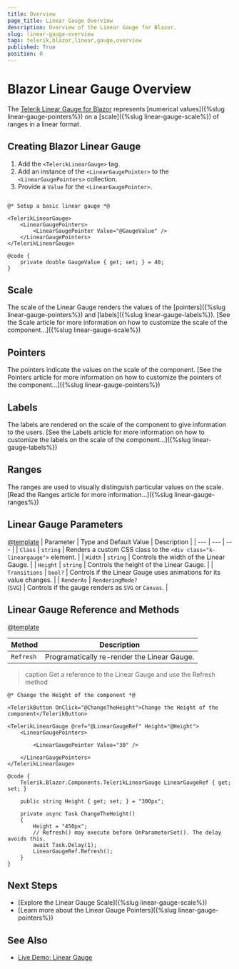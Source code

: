 ```yaml
---
title: Overview
page_title: Linear Gauge Overview
description: Overview of the Linear Gauge for Blazor.
slug: linear-gauge-overview
tags: telerik,blazor,linear,gauge,overview
published: True
position: 0
---
```


# Blazor Linear Gauge Overview

The <a href = "https://www.telerik.com/blazor-ui/linear-gauge" target="_blank">Telerik Linear Gauge for Blazor</a> represents [numerical values]({%slug linear-gauge-pointers%}) on a [scale]({%slug linear-gauge-scale%}) of ranges in a linear format.

## Creating Blazor Linear Gauge

1. Add the `<TelerikLinearGauge>` tag.
1. Add an instance of the `<LinearGaugePointer>` to the `<LinearGaugePointers>` collection.
1. Provide a `Value` for the `<LinearGaugePointer>`.

````CSHTML

@* Setup a basic linear gauge *@

<TelerikLinearGauge>
    <LinearGaugePointers>
        <LinearGaugePointer Value="@GaugeValue" />
    </LinearGaugePointers>
</TelerikLinearGauge>

@code {
    private double GaugeValue { get; set; } = 40;
}
````

## Scale

The scale of the Linear Gauge renders the values of the [pointers]({%slug linear-gauge-pointers%}) and [labels]({%slug linear-gauge-labels%}). [See the Scale article for more information on how to customize the scale of the component...]({%slug linear-gauge-scale%})

## Pointers

The pointers indicate the values on the scale of the component. [See the Pointers article for more information on how to customize the pointers of the component...]({%slug linear-gauge-pointers%})

## Labels

The labels are rendered on the scale of the component to give information to the users. [See the Labels article for more information on how to customize the labels on the scale of the component...]({%slug linear-gauge-labels%})

## Ranges

The ranges are used to visually distinguish particular values on the scale. [Read the Ranges article for more information...]({%slug linear-gauge-ranges%})

## Linear Gauge Parameters

@[template](/_contentTemplates/common/parameters-table-styles.md#table-layout)
| Parameter | Type and Default Value | Description |
| --- | --- | --- |
| `Class` | `string` | Renders a custom CSS class to the `<div class="k-lineargauge">` element. |
| `Width` | `string` | Controls the width of the Linear Gauge. |
| `Height` | `string` | Controls the height of the Linear Gauge. |
| `Transitions` | `bool?` | Controls if the Linear Gauge uses animations for its value changes. |
| `RenderAs` | `RenderingMode?` <br /> (`SVG`) | Controls if the gauge renders as `SVG` or `Canvas`. |


## Linear Gauge Reference and Methods

@[template](/_contentTemplates/common/parameters-table-styles.md#table-layout)
 
| Method | Description |
| --- | --- |
| `Refresh` | Programatically re-render the Linear Gauge. |

>caption Get a reference to the Linear Gauge and use the Refresh method

````CSHTML
@* Change the Height of the component *@

<TelerikButton OnClick="@ChangeTheHeight">Change the Height of the component</TelerikButton>

<TelerikLinearGauge @ref="@LinearGaugeRef" Height="@Height">
    <LinearGaugePointers>
    
        <LinearGaugePointer Value="30" />
        
    </LinearGaugePointers>
</TelerikLinearGauge>

@code {
    Telerik.Blazor.Components.TelerikLinearGauge LinearGaugeRef { get; set; }

    public string Height { get; set; } = "300px";

    private async Task ChangeTheHeight()
    {
        Height = "450px";
        // Refresh() may execute before OnParameterSet(). The delay avoids this.
        await Task.Delay(1);
        LinearGaugeRef.Refresh();
    }
}
````

## Next Steps

* [Explore the Linear Gauge Scale]({%slug linear-gauge-scale%})
* [Learn more about the Linear Gauge Pointers]({%slug linear-gauge-pointers%})

## See Also

* [Live Demo: Linear Gauge](https://demos.telerik.com/blazor-ui/lineargauge/overview)
